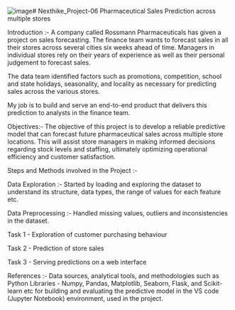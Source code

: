 ![image](https://github.com/Deepk92/Nexthike_Project-06/assets/147472607/4adbb013-ca53-428c-b777-5976aed3ecd6)# Nexthike_Project-06
Pharmaceutical Sales Prediction across multiple stores

Introduction :-  A company called Rossmann Pharmaceuticals has given a project on sales forecasting. The finance team wants to forecast sales in all their stores across several cities six weeks ahead of time. Managers in individual stores rely on their years of experience as well as their personal judgement to forecast sales. 

The data team identified factors such as promotions, competition, school and state holidays, seasonality, and locality as necessary for predicting sales across the various stores.

My job is to build and serve an end-to-end product that delivers this prediction to analysts in the finance team. 

Objectives:-
The objective of this project is to develop a reliable predictive model that can forecast future pharmaceutical sales across multiple store locations. This will assist store managers in making informed decisions regarding stock levels and staffing, ultimately optimizing operational efficiency and customer satisfaction.


Steps and Methods involved in the Project :-

Data Exploration :- Started by loading and exploring the dataset to understand its structure, data types, the range of values for each feature etc.

Data Preprocessing :- Handled missing values, outliers and inconsistencies in the dataset.

Task 1 - Exploration of customer purchasing behaviour

Task 2 - Prediction of store sales

Task 3 - Serving predictions on a web interface


References :- Data sources, analytical tools, and methodologies such as Python Libraries - Numpy, Pandas, Matplotlib, Seaborn, Flask, and Scikit-learn etc for building and evaluating the predictive model in the VS code (Jupyter Notebook) environment, used in the project.

